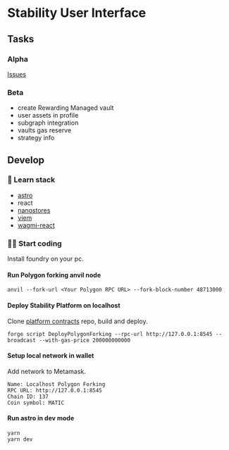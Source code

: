 # Stability User Interface

## Tasks

### Alpha

[Issues](https://github.com/stabilitydao/stability-ui/issues)

### Beta

* create Rewarding Managed vault
* user assets in profile
* subgraph integration
* vaults gas reserve
* strategy info


## Develop

### 👀 Learn stack

* [astro](https://docs.astro.build/en/getting-started/)
* react
* [nanostores](https://github.com/nanostores/nanostores)
* [viem](https://viem.sh/docs/getting-started.html)
* [wagmi-react](https://wagmi.sh/react/getting-started)


### 🧑‍🚀 Start coding

Install foundry on your pc.

#### Run Polygon forking anvil node
```
anvil --fork-url <Your Polygon RPC URL> --fork-block-number 48713000
```

#### Deploy Stability Platform on localhost

Clone [platform contracts](https://github.com/stabilitydao/v2) repo, build and deploy.

```
forge script DeployPolygonForking --rpc-url http://127.0.0.1:8545 --broadcast --with-gas-price 200000000000
```

#### Setup local network in wallet

Add network to Metamask.

```
Name: Localhost Polygon Forking
RPC URL: http://127.0.0.1:8545
Chain ID: 137
Coin symbol: MATIC
```

#### Run astro in dev mode

```
yarn
yarn dev
```

